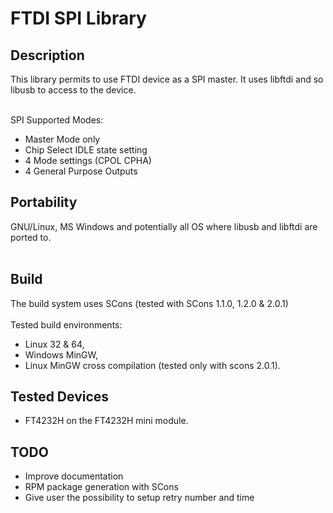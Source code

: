 # FTDI SPI Library #

## Description ##
This library permits to use FTDI device as a SPI master.
It uses libftdi and so libusb to access to the device.
<br>
<br>

SPI Supported Modes:<br>
<ul><li>Master Mode only<br>
</li><li>Chip Select IDLE state setting<br>
</li><li>4 Mode settings (CPOL CPHA)<br>
</li><li>4 General Purpose Outputs</li></ul>

<h2>Portability</h2>
GNU/Linux, MS Windows and potentially all OS where libusb and libftdi are ported to.<br>
<br>
<h2>Build</h2>
The build system uses SCons (tested with SCons 1.1.0, 1.2.0 & 2.0.1)<br>
<br>
Tested build environments:<br>
<ul><li>Linux 32 & 64,<br>
</li><li>Windows MinGW,<br>
</li><li>Linux MinGW cross compilation (tested only with scons 2.0.1).</li></ul>

<h2>Tested Devices</h2>
<ul><li>FT4232H on the FT4232H mini module.</li></ul>

<h2>TODO</h2>
<ul><li>Improve documentation<br>
</li><li>RPM package generation with SCons<br>
</li><li>Give user the possibility to setup retry number and time